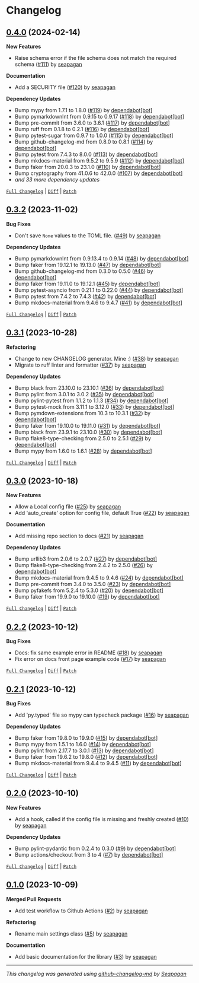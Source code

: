 # Changelog

## [0.4.0](https://github.com/seapagan/simple-toml-settings/releases/tag/0.4.0) (2024-02-14)

**New Features**

- Raise schema error if the file schema does not match the required schema ([#111](https://github.com/seapagan/simple-toml-settings/pull/111)) by [seapagan](https://github.com/seapagan)

**Documentation**

- Add a SECURITY file ([#120](https://github.com/seapagan/simple-toml-settings/pull/120)) by [seapagan](https://github.com/seapagan)

**Dependency Updates**

- Bump mypy from 1.7.1 to 1.8.0 ([#119](https://github.com/seapagan/simple-toml-settings/pull/119)) by [dependabot[bot]](https://github.com/apps/dependabot)
- Bump pymarkdownlnt from 0.9.15 to 0.9.17 ([#118](https://github.com/seapagan/simple-toml-settings/pull/118)) by [dependabot[bot]](https://github.com/apps/dependabot)
- Bump pre-commit from 3.6.0 to 3.6.1 ([#117](https://github.com/seapagan/simple-toml-settings/pull/117)) by [dependabot[bot]](https://github.com/apps/dependabot)
- Bump ruff from 0.1.8 to 0.2.1 ([#116](https://github.com/seapagan/simple-toml-settings/pull/116)) by [dependabot[bot]](https://github.com/apps/dependabot)
- Bump pytest-sugar from 0.9.7 to 1.0.0 ([#115](https://github.com/seapagan/simple-toml-settings/pull/115)) by [dependabot[bot]](https://github.com/apps/dependabot)
- Bump github-changelog-md from 0.8.0 to 0.8.1 ([#114](https://github.com/seapagan/simple-toml-settings/pull/114)) by [dependabot[bot]](https://github.com/apps/dependabot)
- Bump pytest from 7.4.3 to 8.0.0 ([#113](https://github.com/seapagan/simple-toml-settings/pull/113)) by [dependabot[bot]](https://github.com/apps/dependabot)
- Bump mkdocs-material from 9.5.2 to 9.5.9 ([#112](https://github.com/seapagan/simple-toml-settings/pull/112)) by [dependabot[bot]](https://github.com/apps/dependabot)
- Bump faker from 20.0.3 to 23.1.0 ([#110](https://github.com/seapagan/simple-toml-settings/pull/110)) by [dependabot[bot]](https://github.com/apps/dependabot)
- Bump cryptography from 41.0.6 to 42.0.0 ([#107](https://github.com/seapagan/simple-toml-settings/pull/107)) by [dependabot[bot]](https://github.com/apps/dependabot)
- *and 33 more dependency updates*

[`Full Changelog`](https://github.com/seapagan/simple-toml-settings/compare/0.3.2...0.4.0) | [`Diff`](https://github.com/seapagan/simple-toml-settings/compare/0.3.2...0.4.0.diff) | [`Patch`](https://github.com/seapagan/simple-toml-settings/compare/0.3.2...0.4.0.patch)

## [0.3.2](https://github.com/seapagan/simple-toml-settings/releases/tag/0.3.2) (2023-11-02)

**Bug Fixes**

- Don't save `None` values to the TOML file. ([#49](https://github.com/seapagan/simple-toml-settings/pull/49)) by [seapagan](https://github.com/seapagan)

**Dependency Updates**

- Bump pymarkdownlnt from 0.9.13.4 to 0.9.14 ([#48](https://github.com/seapagan/simple-toml-settings/pull/48)) by [dependabot[bot]](https://github.com/apps/dependabot)
- Bump faker from 19.12.1 to 19.13.0 ([#47](https://github.com/seapagan/simple-toml-settings/pull/47)) by [dependabot[bot]](https://github.com/apps/dependabot)
- Bump github-changelog-md from 0.3.0 to 0.5.0 ([#46](https://github.com/seapagan/simple-toml-settings/pull/46)) by [dependabot[bot]](https://github.com/apps/dependabot)
- Bump faker from 19.11.0 to 19.12.1 ([#45](https://github.com/seapagan/simple-toml-settings/pull/45)) by [dependabot[bot]](https://github.com/apps/dependabot)
- Bump pytest-asyncio from 0.21.1 to 0.22.0 ([#44](https://github.com/seapagan/simple-toml-settings/pull/44)) by [dependabot[bot]](https://github.com/apps/dependabot)
- Bump pytest from 7.4.2 to 7.4.3 ([#42](https://github.com/seapagan/simple-toml-settings/pull/42)) by [dependabot[bot]](https://github.com/apps/dependabot)
- Bump mkdocs-material from 9.4.6 to 9.4.7 ([#41](https://github.com/seapagan/simple-toml-settings/pull/41)) by [dependabot[bot]](https://github.com/apps/dependabot)

[`Full Changelog`](https://github.com/seapagan/simple-toml-settings/compare/0.3.1...0.3.2) | [`Diff`](https://github.com/seapagan/simple-toml-settings/compare/0.3.1...0.3.2.diff) | [`Patch`](https://github.com/seapagan/simple-toml-settings/compare/0.3.1...0.3.2.patch)

## [0.3.1](https://github.com/seapagan/simple-toml-settings/releases/tag/0.3.1) (2023-10-28)

**Refactoring**

- Change to new CHANGELOG generator. Mine :) ([#38](https://github.com/seapagan/simple-toml-settings/pull/38)) by [seapagan](https://github.com/seapagan)
- Migrate to ruff linter and formatter ([#37](https://github.com/seapagan/simple-toml-settings/pull/37)) by [seapagan](https://github.com/seapagan)

**Dependency Updates**

- Bump black from 23.10.0 to 23.10.1 ([#36](https://github.com/seapagan/simple-toml-settings/pull/36)) by [dependabot[bot]](https://github.com/apps/dependabot)
- Bump pylint from 3.0.1 to 3.0.2 ([#35](https://github.com/seapagan/simple-toml-settings/pull/35)) by [dependabot[bot]](https://github.com/apps/dependabot)
- Bump pylint-pytest from 1.1.2 to 1.1.3 ([#34](https://github.com/seapagan/simple-toml-settings/pull/34)) by [dependabot[bot]](https://github.com/apps/dependabot)
- Bump pytest-mock from 3.11.1 to 3.12.0 ([#33](https://github.com/seapagan/simple-toml-settings/pull/33)) by [dependabot[bot]](https://github.com/apps/dependabot)
- Bump pymdown-extensions from 10.3 to 10.3.1 ([#32](https://github.com/seapagan/simple-toml-settings/pull/32)) by [dependabot[bot]](https://github.com/apps/dependabot)
- Bump faker from 19.10.0 to 19.11.0 ([#31](https://github.com/seapagan/simple-toml-settings/pull/31)) by [dependabot[bot]](https://github.com/apps/dependabot)
- Bump black from 23.9.1 to 23.10.0 ([#30](https://github.com/seapagan/simple-toml-settings/pull/30)) by [dependabot[bot]](https://github.com/apps/dependabot)
- Bump flake8-type-checking from 2.5.0 to 2.5.1 ([#29](https://github.com/seapagan/simple-toml-settings/pull/29)) by [dependabot[bot]](https://github.com/apps/dependabot)
- Bump mypy from 1.6.0 to 1.6.1 ([#28](https://github.com/seapagan/simple-toml-settings/pull/28)) by [dependabot[bot]](https://github.com/apps/dependabot)

[`Full Changelog`](https://github.com/seapagan/simple-toml-settings/compare/0.3.0...0.3.1) | [`Diff`](https://github.com/seapagan/simple-toml-settings/compare/0.3.0...0.3.1.diff) | [`Patch`](https://github.com/seapagan/simple-toml-settings/compare/0.3.0...0.3.1.patch)

## [0.3.0](https://github.com/seapagan/simple-toml-settings/releases/tag/0.3.0) (2023-10-18)

**New Features**

- Allow a Local config file ([#25](https://github.com/seapagan/simple-toml-settings/pull/25)) by [seapagan](https://github.com/seapagan)
- Add 'auto_create' option for config file, default True ([#22](https://github.com/seapagan/simple-toml-settings/pull/22)) by [seapagan](https://github.com/seapagan)

**Documentation**

- Add missing repo section to docs ([#21](https://github.com/seapagan/simple-toml-settings/pull/21)) by [seapagan](https://github.com/seapagan)

**Dependency Updates**

- Bump urllib3 from 2.0.6 to 2.0.7 ([#27](https://github.com/seapagan/simple-toml-settings/pull/27)) by [dependabot[bot]](https://github.com/apps/dependabot)
- Bump flake8-type-checking from 2.4.2 to 2.5.0 ([#26](https://github.com/seapagan/simple-toml-settings/pull/26)) by [dependabot[bot]](https://github.com/apps/dependabot)
- Bump mkdocs-material from 9.4.5 to 9.4.6 ([#24](https://github.com/seapagan/simple-toml-settings/pull/24)) by [dependabot[bot]](https://github.com/apps/dependabot)
- Bump pre-commit from 3.4.0 to 3.5.0 ([#23](https://github.com/seapagan/simple-toml-settings/pull/23)) by [dependabot[bot]](https://github.com/apps/dependabot)
- Bump pyfakefs from 5.2.4 to 5.3.0 ([#20](https://github.com/seapagan/simple-toml-settings/pull/20)) by [dependabot[bot]](https://github.com/apps/dependabot)
- Bump faker from 19.9.0 to 19.10.0 ([#19](https://github.com/seapagan/simple-toml-settings/pull/19)) by [dependabot[bot]](https://github.com/apps/dependabot)

[`Full Changelog`](https://github.com/seapagan/simple-toml-settings/compare/0.2.2...0.3.0) | [`Diff`](https://github.com/seapagan/simple-toml-settings/compare/0.2.2...0.3.0.diff) | [`Patch`](https://github.com/seapagan/simple-toml-settings/compare/0.2.2...0.3.0.patch)

## [0.2.2](https://github.com/seapagan/simple-toml-settings/releases/tag/0.2.2) (2023-10-12)

**Bug Fixes**

- Docs: fix same example error in README ([#18](https://github.com/seapagan/simple-toml-settings/pull/18)) by [seapagan](https://github.com/seapagan)
- Fix error on docs front page example code ([#17](https://github.com/seapagan/simple-toml-settings/pull/17)) by [seapagan](https://github.com/seapagan)

[`Full Changelog`](https://github.com/seapagan/simple-toml-settings/compare/0.2.1...0.2.2) | [`Diff`](https://github.com/seapagan/simple-toml-settings/compare/0.2.1...0.2.2.diff) | [`Patch`](https://github.com/seapagan/simple-toml-settings/compare/0.2.1...0.2.2.patch)

## [0.2.1](https://github.com/seapagan/simple-toml-settings/releases/tag/0.2.1) (2023-10-12)

**Bug Fixes**

- Add 'py.typed' file so mypy can typecheck package ([#16](https://github.com/seapagan/simple-toml-settings/pull/16)) by [seapagan](https://github.com/seapagan)

**Dependency Updates**

- Bump faker from 19.8.0 to 19.9.0 ([#15](https://github.com/seapagan/simple-toml-settings/pull/15)) by [dependabot[bot]](https://github.com/apps/dependabot)
- Bump mypy from 1.5.1 to 1.6.0 ([#14](https://github.com/seapagan/simple-toml-settings/pull/14)) by [dependabot[bot]](https://github.com/apps/dependabot)
- Bump pylint from 2.17.7 to 3.0.1 ([#13](https://github.com/seapagan/simple-toml-settings/pull/13)) by [dependabot[bot]](https://github.com/apps/dependabot)
- Bump faker from 19.6.2 to 19.8.0 ([#12](https://github.com/seapagan/simple-toml-settings/pull/12)) by [dependabot[bot]](https://github.com/apps/dependabot)
- Bump mkdocs-material from 9.4.4 to 9.4.5 ([#11](https://github.com/seapagan/simple-toml-settings/pull/11)) by [dependabot[bot]](https://github.com/apps/dependabot)

[`Full Changelog`](https://github.com/seapagan/simple-toml-settings/compare/0.2.0...0.2.1) | [`Diff`](https://github.com/seapagan/simple-toml-settings/compare/0.2.0...0.2.1.diff) | [`Patch`](https://github.com/seapagan/simple-toml-settings/compare/0.2.0...0.2.1.patch)

## [0.2.0](https://github.com/seapagan/simple-toml-settings/releases/tag/0.2.0) (2023-10-10)

**New Features**

- Add a hook, called if the config file is missing and freshly created ([#10](https://github.com/seapagan/simple-toml-settings/pull/10)) by [seapagan](https://github.com/seapagan)

**Dependency Updates**

- Bump pylint-pydantic from 0.2.4 to 0.3.0 ([#9](https://github.com/seapagan/simple-toml-settings/pull/9)) by [dependabot[bot]](https://github.com/apps/dependabot)
- Bump actions/checkout from 3 to 4 ([#7](https://github.com/seapagan/simple-toml-settings/pull/7)) by [dependabot[bot]](https://github.com/apps/dependabot)

[`Full Changelog`](https://github.com/seapagan/simple-toml-settings/compare/0.1.0...0.2.0) | [`Diff`](https://github.com/seapagan/simple-toml-settings/compare/0.1.0...0.2.0.diff) | [`Patch`](https://github.com/seapagan/simple-toml-settings/compare/0.1.0...0.2.0.patch)

## [0.1.0](https://github.com/seapagan/simple-toml-settings/releases/tag/0.1.0) (2023-10-09)

**Merged Pull Requests**

- Add test workflow to Github Actions ([#2](https://github.com/seapagan/simple-toml-settings/pull/2)) by [seapagan](https://github.com/seapagan)

**Refactoring**

- Rename main settings class ([#5](https://github.com/seapagan/simple-toml-settings/pull/5)) by [seapagan](https://github.com/seapagan)

**Documentation**

- Add basic documentation for the library ([#3](https://github.com/seapagan/simple-toml-settings/pull/3)) by [seapagan](https://github.com/seapagan)

---
*This changelog was generated using [github-changelog-md](http://changelog.seapagan.net/) by [Seapagan](https://github.com/seapagan)*
